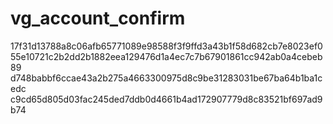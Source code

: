vg_account_confirm
==================
17f31d13788a8c06afb65771089e98588f3f9ffd3a43b1f58d682cb7e8023ef0
55e10721c2b2dd2b1882eea129476d1a4ec7c7b67901861cc942ab0a4cebeb89
d748babbf6ccae43a2b275a4663300975d8c9be31283031be67ba64b1ba1cedc
c9cd65d805d03fac245ded7ddb0d4661b4ad172907779d8c83521bf697ad9b74
